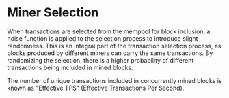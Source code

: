 # Miner Selection

When transactions are selected from the mempool for block inclusion, a noise function is applied to the selection process to introduce slight randomness. This is an integral part of the transaction selection process, as blocks produced by different miners can carry the same transactions. By randomizing the selection, there is a higher probability of different transactions being included in mined blocks.

The number of unique transactions included in concurrently mined blocks is known as "Effective TPS" (Effective Transactions Per Second).

